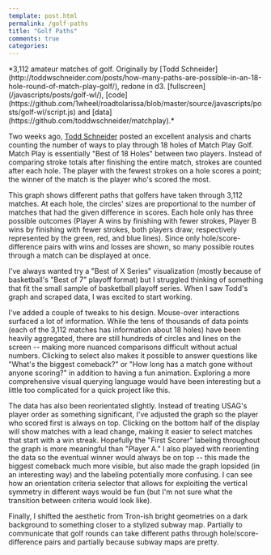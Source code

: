 ```yaml
---
template: post.html
permalink: /golf-paths
title: "Golf Paths"
comments: true
categories: 
---
```

<link rel="stylesheet" type="text/css" href="/javascripts/posts/golf-wl/style.css">

<div id='golf-wl'></div>
*3,112 amateur matches of golf. Originally by [Todd Schneider](http://toddwschneider.com/posts/how-many-paths-are-possible-in-an-18-hole-round-of-match-play-golf/), redone in d3. [fullscreen](/javascripts/posts/golf-wl/), [code](https://github.com/1wheel/roadtolarissa/blob/master/source/javascripts/posts/golf-wl/script.js) and [data](https://github.com/toddwschneider/matchplay).*

Two weeks ago, [Todd Schneider](http://toddwschneider.com/) posted an excellent analysis and charts counting the number of ways to play through 18 holes of Match Play Golf. Match Play is essentially "Best of 18 Holes" between two players. Instead of comparing stroke totals after finishing the entire match, strokes are counted after each hole. The player with the fewest strokes on a hole scores a point; the winner of the match is the player who's scored the most.

This graph shows different paths that golfers have taken through 3,112 matches. At each hole, the circles' sizes are proportional to the number of matches that had the given difference in scores. Each hole only has three possible outcomes (Player A wins by finishing with fewer strokes, Player B wins by finishing with fewer strokes, both players draw; respectively represented by the green, red, and blue lines). Since only hole/score-difference pairs with wins and losses are shown, so many possible routes through a match can be displayed at once. 

I've always wanted try a "Best of X Series" visualization (mostly because of basketball's "Best of 7" playoff format) but I struggled thinking of something that fit the small sample of basketball playoff series. When I saw Todd's graph and scraped data, I was excited to start working.

I've added a couple of tweaks to his design. Mouse-over interactions surfaced a lot of information. While the tens of thousands of data points (each of the 3,112 matches has information about 18 holes) have been heavily aggregated, there are still hundreds of circles and lines on the screen -- making more nuanced comparisons difficult without actual numbers. Clicking to select also makes it possible to answer questions like "What's the biggest comeback?" or "How long has a match gone without anyone scoring?" in addition to having a fun animation. Exploring a more comprehensive visual querying language would have been interesting but a little too complicated for a quick project like this. 

The data has also been reorientated slightly. Instead of treating USAG's player order as something significant, I've adjusted the graph so the player who scored first is always on top. Clicking on the bottom half of the display will show matches with a lead change, making it easier to select matches that start with a win streak. Hopefully the "First Scorer" labeling throughout the graph is more meaningful than "Player A." I also played with reorienting the data so the eventual winner would always be on top -- this made the biggest comeback much more visible, but also made the graph lopsided (in an interesting way) and the labeling potentially more confusing. I can see how an orientation criteria selector that allows for exploiting the vertical symmetry in different ways would be fun (but I'm not sure what the transition between criteria would look like).

Finally, I shifted the aesthetic from Tron-ish bright geometries on a dark background to something closer to a stylized subway map. Partially to communicate that golf rounds can take different paths through hole/score-difference pairs and partially because subway maps are pretty. 



<script src="/javascripts/libs/d3.4.11.js" type="text/javascript"></script>
<script src="/javascripts/libs/lodash.js" type="text/javascript"></script>

<script src="/javascripts/posts/negBarTransition/lib.js" type="text/javascript"></script>

<script src="/javascripts/posts/golf-wl/script.js" type="text/javascript"></script>

<meta property="og:image" content="/images/thumbnails/215-teeth.png" />